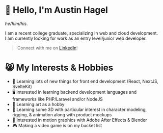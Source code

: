 # 👋 Hello, I'm Austin Hagel
_he/him/his_.

I am a recent college graduate, specializing in web and cloud development. I am currently looking for work as an entry level/junior web developer.

>Connect with me on [LinkedIn](https://austin.fo/linkedin/)!

# 😸 My Interests & Hobbies

- 🤹 Learning lots of new things for front end development (React, NextJS, SvelteKit)
- 🖥️ Interested in learning backend development languages and frameworks like PHP/Laravel and/or NodeJS
- 🎨 Learning art as a hobby
- 🦾 Learning some 3D with particular interest in character modeling, rigging, & animation along with product mockups
- 🏃 Interested in motion graphics with Adobe After Effects & Blender
- 🎮 Making a video game is on my bucket list
